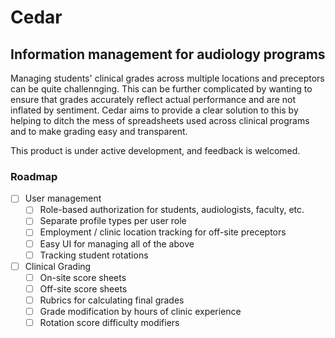 # Cedar
## Information management for audiology programs

Managing students' clinical grades across multiple locations and preceptors can be quite challennging.  This can be 
further complicated by wanting to ensure that grades accurately reflect actual performance and are not inflated by sentiment.
Cedar aims to provide a clear solution to this by helping to ditch the mess of spreadsheets used across clinical programs and
to make grading easy and transparent.  

This product is under active development, and feedback is welcomed.

### Roadmap

- [ ] User management
  - [ ] Role-based authorization for students, audiologists, faculty, etc.
  - [ ] Separate profile types per user role
  - [ ] Employment / clinic location tracking for off-site preceptors
  - [ ] Easy UI for managing all of the above
  - [ ] Tracking student rotations

- [ ] Clinical Grading
  - [ ] On-site score sheets
  - [ ] Off-site score sheets
  - [ ] Rubrics for calculating final grades
  - [ ] Grade modification by hours of clinic experience
  - [ ] Rotation score difficulty modifiers
